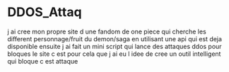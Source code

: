# DDOS_Attaq

j ai cree mon propre site d une fandom de one piece qui cherche les different personnage/fruit du demon/saga en utilisant une api qui est deja disponible 
ensuite j ai fait un mini script qui lance des attaques ddos pour bloques le site c est pour cela que j ai eu l idee de cree un outil intelligent qui bloque c est attaque
